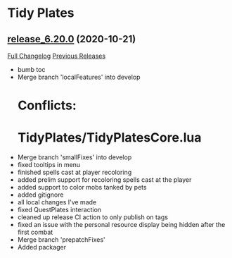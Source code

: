 # Tidy Plates

## [release_6.20.0](https://github.com/ImogenBits/tidyplates/tree/release_6.20.0) (2020-10-21)
[Full Changelog](https://github.com/ImogenBits/tidyplates/compare/release_6.19.6...release_6.20.0) [Previous Releases](https://github.com/ImogenBits/tidyplates/releases)

- bumb toc  
- Merge branch 'localFeatures' into develop  
    # Conflicts:  
    #	TidyPlates/TidyPlatesCore.lua  
- Merge branch 'smallFixes' into develop  
- fixed tooltips in menu  
- finished spells cast at player recoloring  
- added prelim support for recoloring spells cast at the player  
- added support to color mobs tanked by pets  
- added gitignore  
- all local changes I've made  
- fixed QuestPlates interaction  
- cleaned up release CI action to only publish on tags  
- fixed an issue with the personal resource display being hidden after the first combat  
- Merge branch 'prepatchFixes'  
- Added packager  
